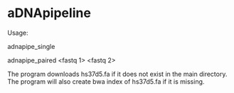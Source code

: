 # aDNApipeline

Usage:

adnapipe_single <fastq1> <threads> <Population name> <Individual name>

adnapipe_paired <fastq 1> <fastq 2> <threads> <Population name> <Individual name>

The program downloads hs37d5.fa if it does not exist in the main directory. The program will also create bwa index of hs37d5.fa if it is missing.
